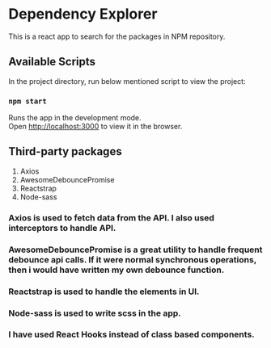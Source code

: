 # Dependency Explorer

This is a react app to search for the packages in NPM repository.

## Available Scripts

In the project directory, run below mentioned script to view the project:

### `npm start`

Runs the app in the development mode.<br>
Open [http://localhost:3000](http://localhost:3000) to view it in the browser.

## Third-party packages

1. Axios
2. AwesomeDebouncePromise
3. Reactstrap
4. Node-sass

### Axios is used to fetch data from the API. I also used interceptors to handle API.

### AwesomeDebouncePromise is a great utility to handle frequent debounce api calls. If it were normal synchronous operations, then i would have written my own debounce function. 

### Reactstrap is used to handle the elements in UI.

### Node-sass is used to write scss in the app. 

### I have used React Hooks instead of class based components.